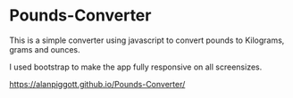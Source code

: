 # Pounds-Converter

This is a simple converter using javascript to convert pounds to Kilograms, grams and ounces.

I used bootstrap to make the app fully responsive on all screensizes.

 https://alanpiggott.github.io/Pounds-Converter/
